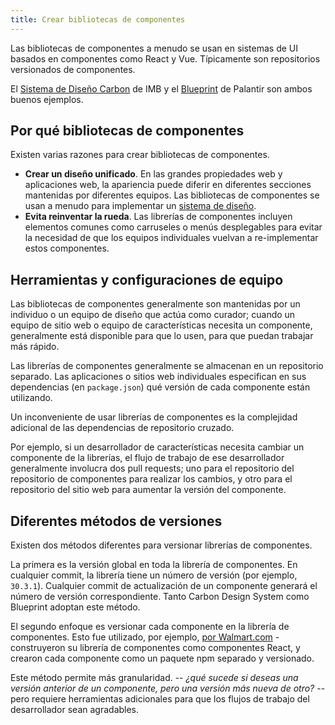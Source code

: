 ```yaml
---
title: Crear bibliotecas de componentes
---
```


Las bibliotecas de componentes a menudo se usan en sistemas de UI basados en componentes como React y Vue. Típicamente son repositorios versionados de componentes.

El [Sistema de Diseño Carbon](http://carbondesignsystem.com/) de IMB y el [Blueprint](https://blueprintjs.com/) de Palantir son ambos buenos ejemplos.

## Por qué bibliotecas de componentes

Existen varias razones para crear bibliotecas de componentes.

- **Crear un diseño unificado**. En las grandes propiedades web y aplicaciones web, la apariencia puede diferir en diferentes secciones mantenidas por diferentes equipos. Las bibliotecas de componentes se usan a menudo para implementar un [sistema de diseño](https://www.designsystems.com/).
-   **Evita reinventar la rueda**. Las librerías de componentes incluyen elementos comunes como carruseles o menús desplegables para evitar la necesidad de que los equipos individuales vuelvan a re-implementar estos componentes.

## Herramientas y configuraciones de equipo

Las bibliotecas de componentes generalmente son mantenidas por un individuo o un equipo de diseño que actúa como curador; cuando un equipo de sitio web o equipo de características necesita un componente, generalmente está disponible para que lo usen, para que puedan trabajar más rápido.

Las librerías de componentes generalmente se almacenan en un repositorio separado. Las aplicaciones o sitios web individuales especifican en sus dependencias (en `package.json`) qué versión de cada componente están utilizando.

Un inconveniente de usar librerías de componentes es la complejidad adicional de las dependencias de repositorio cruzado.

Por ejemplo, si un desarrollador de características necesita cambiar un componente de la librerías, el flujo de trabajo de ese desarrollador generalmente involucra dos pull requests; uno para el repositorio del repositorio de componentes para realizar los cambios, y otro para el repositorio del sitio web para aumentar la versión del componente.

## Diferentes métodos de versiones

Existen dos métodos diferentes para versionar librerías de componentes.

La primera es la versión global en toda la librería de componentes. En cualquier commit, la librería tiene un número de versión (por ejemplo, `30.3.1`). Cualquier commit de actualización de un componente generará el número de versión correspondiente. Tanto Carbon Design System como Blueprint adoptan este método.

El segundo enfoque es versionar cada componente en la librería de componentes. Esto fue utilizado, por ejemplo, [por Walmart.com](https://medium.com/walmartlabs/how-to-achieve-reusability-with-react-components-81edeb7fb0e0) - construyeron su librería de componentes como componentes React, y crearon cada componente como un paquete npm separado y versionado.

Este método permite más granularidad. -- _¿qué sucede si deseas una versión anterior de un componente, pero una versión más nueva de otro?_ -- pero requiere herramientas adicionales para que los flujos de trabajo del desarrollador sean agradables.
